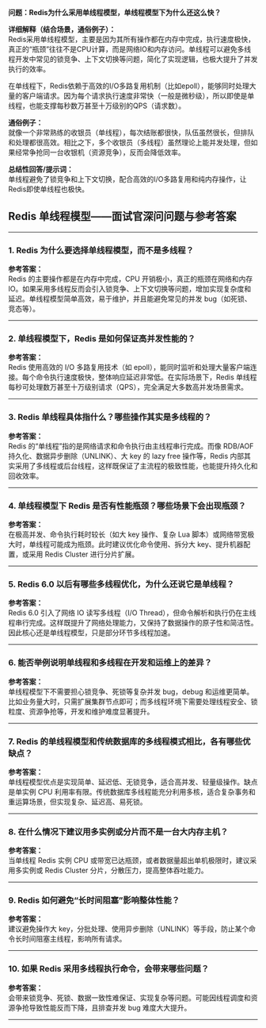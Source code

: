 **问题：Redis为什么采用单线程模型，单线程模型下为什么还这么快？**

**详细解释（结合场景，通俗例子）：**  
Redis采用单线程模型，主要是因为其所有操作都在内存中完成，执行速度极快，真正的“瓶颈”往往不是CPU计算，而是网络IO和内存访问。单线程可以避免多线程开发中常见的锁竞争、上下文切换等问题，简化了实现逻辑，也极大提升了并发执行的效率。

在单线程下，Redis依赖于高效的I/O多路复用机制（比如epoll），能够同时处理大量的客户端请求。因为每个请求执行速度非常快（一般是微秒级），所以即使是单线程，也能支撑每秒数万甚至十万级别的QPS（请求数）。

**通俗例子：**  
就像一个非常熟练的收银员（单线程），每次结账都很快，队伍虽然很长，但排队和处理都很高效。相比之下，多个收银员（多线程）虽然理论上能并发处理，但如果经常争抢同一台收银机（资源竞争），反而会降低效率。

**总结性回答/提示词：**  
单线程避免了锁竞争和上下文切换，配合高效的I/O多路复用和纯内存操作，让Redis即使单线程也极快。



## Redis 单线程模型——面试官深问问题与参考答案

---

### 1. Redis 为什么要选择单线程模型，而不是多线程？

**参考答案：**  
Redis 的主要操作都是在内存中完成，CPU 开销极小，真正的瓶颈在网络和内存 IO。如果采用多线程反而会引入锁竞争、上下文切换等问题，增加实现复杂度和延迟。单线程模型简单高效，易于维护，并且能避免常见的并发 bug（如死锁、竞态等）。

---

### 2. 单线程模型下，Redis 是如何保证高并发性能的？

**参考答案：**  
Redis 使用高效的 I/O 多路复用技术（如 epoll），能同时监听和处理大量客户端连接。每个命令执行速度极快，整体响应延迟非常低。在实际场景下，Redis 单线程每秒可处理数万甚至十万级别请求（QPS），完全满足大多数高并发场景需求。

---

### 3. Redis 单线程具体指什么？哪些操作其实是多线程的？

**参考答案：**  
Redis 的“单线程”指的是网络请求和命令执行由主线程串行完成。而像 RDB/AOF 持久化、数据异步删除（UNLINK）、大 key 的 lazy free 操作等，Redis 内部其实采用了多线程或后台线程，这样既保证了主流程的极致性能，也能提升持久化和回收效率。

---

### 4. 单线程模型下 Redis 是否有性能瓶颈？哪些场景下会出现瓶颈？

**参考答案：**  
在极高并发、命令执行耗时较长（如大 key 操作、复杂 Lua 脚本）或网络带宽极大时，单线程可能成为瓶颈。此时建议优化命令使用、拆分大 key、提升机器配置，或采用 Redis Cluster 进行分片扩展。

---

### 5. Redis 6.0 以后有哪些多线程优化，为什么还说它是单线程？

**参考答案：**  
Redis 6.0 引入了网络 IO 读写多线程（I/O Thread），但命令解析和执行仍在主线程串行完成。这样既提升了网络处理能力，又保持了数据操作的原子性和简洁性。因此核心还是单线程模型，只是部分环节多线程加速。

---

### 6. 能否举例说明单线程和多线程在开发和运维上的差异？

**参考答案：**  
单线程模型下不需要担心锁竞争、死锁等复杂并发 bug，debug 和运维更简单。比如业务量大时，只需扩展集群节点即可；而多线程环境下需要处理线程安全、锁粒度、资源争抢等，开发和维护难度显著提升。

---

### 7. Redis 的单线程模型和传统数据库的多线程模式相比，各有哪些优缺点？

**参考答案：**  
单线程模型优点是实现简单、延迟低、无锁竞争，适合高并发、轻量级操作。缺点是单实例 CPU 利用率有限。传统数据库多线程能充分利用多核，适合复杂事务和重运算场景，但实现复杂、延迟高、易死锁。

---

### 8. 在什么情况下建议用多实例或分片而不是一台大内存主机？

**参考答案：**  
当单线程 Redis 实例 CPU 或带宽已达瓶颈，或者数据量超出单机极限时，建议采用多实例或 Redis Cluster 分片，分散压力，提高整体吞吐能力。

---

### 9. Redis 如何避免“长时间阻塞”影响整体性能？

**参考答案：**  
建议避免操作大 key，分批处理、使用异步删除（UNLINK）等手段，防止某个命令长时间阻塞主线程，影响所有请求。

---

### 10. 如果 Redis 采用多线程执行命令，会带来哪些问题？

**参考答案：**  
会带来锁竞争、死锁、数据一致性难保证、实现复杂等问题。可能因线程调度和资源争抢导致性能反而下降，且排查并发 bug 难度大大提升。

---